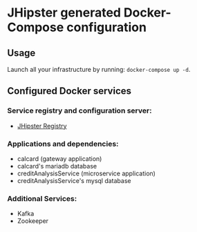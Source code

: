 # JHipster generated Docker-Compose configuration

## Usage

Launch all your infrastructure by running: `docker-compose up -d`.

## Configured Docker services

### Service registry and configuration server:
- [JHipster Registry](http://localhost:8761)

### Applications and dependencies:
- calcard (gateway application)
- calcard's mariadb database
- creditAnalysisService (microservice application)
- creditAnalysisService's mysql database

### Additional Services:

- Kafka
- Zookeeper
